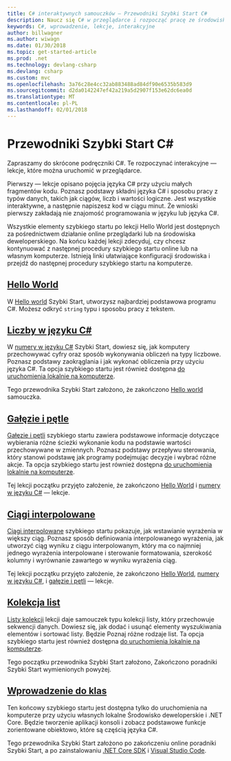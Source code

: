 ```yaml
---
title: C# interaktywnych samouczków — Przewodniki Szybki Start C#
description: Naucz się C# w przeglądarce i rozpocząć pracę ze środowiskiem programistycznym
keywords: C#, wprowadzenie, lekcje, interakcyjne
author: billwagner
ms.author: wiwagn
ms.date: 01/30/2018
ms.topic: get-started-article
ms.prod: .net
ms.technology: devlang-csharp
ms.devlang: csharp
ms.custom: mvc
ms.openlocfilehash: 3a76c28e4cc32ab883488ad84df90e6535b583d9
ms.sourcegitcommit: d2da0142247ef42a219a5d2907f153e62dc6ea0d
ms.translationtype: MT
ms.contentlocale: pl-PL
ms.lasthandoff: 02/01/2018
---
```

# <a name="c-quickstarts"></a>Przewodniki Szybki Start C# #

Zapraszamy do skrócone podręczniki C#. Te rozpoczynać interakcyjne — lekcje, które można uruchomić w przeglądarce.

Pierwszy — lekcje opisano pojęcia języka C# przy użyciu małych fragmentów kodu. Poznasz podstawy składni języka C# i sposobu pracy z typów danych, takich jak ciągów, liczb i wartości logiczne. Jest wszystkie interaktywne, a następnie napiszesz kod w ciągu minut. Że wnioski pierwszy zakładają nie znajomość programowania w języku lub języka C#.

Wszystkie elementy szybkiego startu po lekcji Hello World jest dostępnych za pośrednictwem działanie online przeglądarki lub na środowiska deweloperskiego. Na końcu każdej lekcji zdecyduj, czy chcesz kontynuować z następnej procedury szybkiego startu online lub na własnym komputerze. Istnieją linki ułatwiające konfiguracji środowiska i przejdź do następnej procedury szybkiego startu na komputerze.

## <a name="hello-worldhello-worldyml"></a>[Hello World](hello-world.yml)

W [Hello world](hello-world.yml) Szybki Start, utworzysz najbardziej podstawowa programu C#. Możesz odkryć `string` typu i sposobu pracy z tekstem.

## <a name="numbers-in-cnumbers-in-csharpyml"></a>[Liczby w języku C#](numbers-in-csharp.yml)

W [numery w języku C#](numbers-in-csharp.yml) Szybki Start, dowiesz się, jak komputery przechowywać cyfry oraz sposób wykonywania obliczeń na typy liczbowe. Poznasz podstawy zaokrąglania i jak wykonać obliczenia przy użyciu języka C#. Ta opcja szybkiego startu jest również dostępna [do uruchomienia lokalnie na komputerze](numbers-in-csharp-local.md).

Tego przewodnika Szybki Start założono, że zakończono [Hello world](hello-world.yml) samouczka.

## <a name="branches-and-loopsbranches-and-loopsyml"></a>[Gałęzie i pętle](branches-and-loops.yml)

[Gałęzie i pętli](branches-and-loops.yml) szybkiego startu zawiera podstawowe informacje dotyczące wybierania różne ścieżki wykonanie kodu na podstawie wartości przechowywane w zmiennych. Poznasz podstawy przepływu sterowania, który stanowi podstawę jak programy podejmując decyzje i wybrać różne akcje. Ta opcja szybkiego startu jest również dostępna [do uruchomienia lokalnie na komputerze](branches-and-loops-local.md).

Tej lekcji początku przyjęto założenie, że zakończono [Hello World](hello-world.yml) i [numery w języku C#](numbers-in-csharp.yml) — lekcje.

## <a name="interpolated-stringsinterpolated-stringsyml"></a>[Ciągi interpolowane](interpolated-strings.yml)

[Ciągi interpolowane](interpolated-strings.yml) szybkiego startu pokazuje, jak wstawianie wyrażenia w większy ciąg. Poznasz sposób definiowania interpolowanego wyrażenia, jak utworzyć ciąg wyniku z ciągu interpolowanym, który ma co najmniej jednego wyrażenia interpolowane i sterowanie formatowania, szerokość kolumny i wyrównanie zawartego w wyniku wyrażenia ciąg. 

Tej lekcji początku przyjęto założenie, że zakończono [Hello World](hello-world.yml), [numery w języku C#](numbers-in-csharp.yml), i [gałęzie i pętli](branches-and-loops.yml) — lekcje.

## <a name="list-collectionlist-collectionyml"></a>[Kolekcja list](list-collection.yml)

[Listy kolekcji](list-collection.yml) lekcji daje samouczek typu kolekcji listy, który przechowuje sekwencji danych. Dowiesz się, jak dodać i usunąć elementy wyszukiwania elementów i sortować listy. Będzie Poznaj różne rodzaje list. Ta opcja szybkiego startu jest również dostępna [do uruchomienia lokalnie na komputerze](arrays-and-collections.md).

Tego początku przewodnika Szybki Start założono, Zakończono poradniki Szybki Start wymienionych powyżej.

## <a name="introduction-to-classesintroduction-to-classesmd"></a>[Wprowadzenie do klas](introduction-to-classes.md)

Ten końcowy szybkiego startu jest dostępna tylko do uruchomienia na komputerze przy użyciu własnych lokalne Środowisko deweloperskie i .NET Core.
Będzie tworzenie aplikacji konsoli i zobacz podstawowe funkcje zorientowane obiektowo, które są częścią języka C#.

Tego przewodnika Szybki Start założono po zakończeniu online poradniki Szybki Start, a po zainstalowaniu [.NET Core SDK](http://dot.net/core) i [Visual Studio Code](https://code.visualstudio.com/).